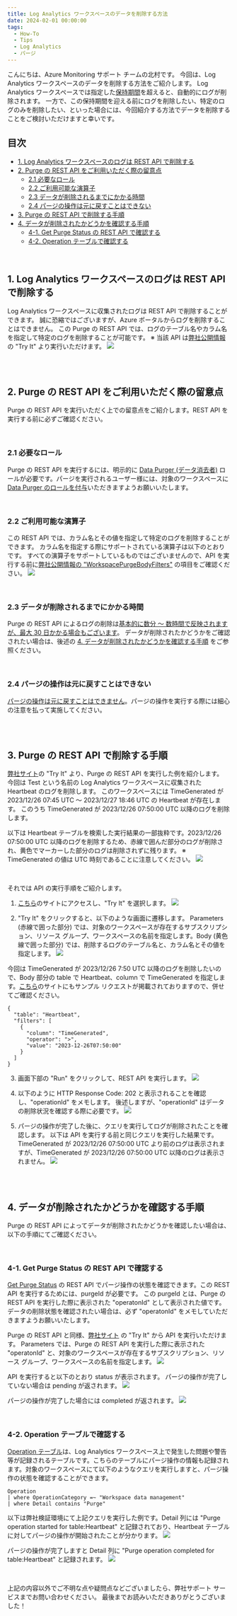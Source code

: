 ```yaml
---
title: Log Analytics ワークスペースのデータを削除する方法
date: 2024-02-01 00:00:00
tags:
  - How-To
  - Tips
  - Log Analytics
  - パージ
---
```


こんにちは、Azure Monitoring サポート チームの北村です。
今回は、Log Analytics ワークスペースのデータを削除する方法をご紹介します。
Log Analytics ワークスペースでは指定した[保持期間](https://learn.microsoft.com/ja-jp/azure/azure-monitor/logs/data-retention-archive?tabs=portal-1%2Cportal-2#configure-the-default-workspace-retention)を超えると、自動的にログが削除されます。
一方で、この保持期間を迎える前にログを削除したい、特定のログのみを削除したい、といった場合には、今回紹介する方法でデータを削除することをご検討いただけますと幸いです。
<br>

<!-- more -->
## 目次
- [1. Log Analytics ワークスペースのログは REST API で削除する](#1-Log-Analytics-ワークスペースのログは-REST-API-で削除する)
- [2. Purge の REST API をご利用いただく際の留意点](#2-Purge-の-REST-API-をご利用いただく際の留意点)
  - [2.1 必要なロール](#2-1-必要なロール)
  - [2.2 ご利用可能な演算子](#2-2-ご利用可能な演算子)
  - [2.3 データが削除されるまでにかかる時間](#2-3-データが削除されるまでにかかる時間)
  - [2.4 パージの操作は元に戻すことはできない](#2-4-パージの操作は元に戻すことはできない)
- [3. Purge の REST API で削除する手順](#3-Purge-の-REST-API-で削除する手順)
- [4. データが削除されたかどうかを確認する手順](#4-データが削除されたかどうかを確認する手順)
  - [4-1. Get Purge Status の REST API で確認する](#4-1-Get-Purge-Status-の-REST-API-で確認する)
  - [4-2. Operation テーブルで確認する](#4-2-Operation-テーブルで確認する)

<br>

## 1. Log Analytics ワークスペースのログは REST API で削除する
Log Analytics ワークスペースに収集されたログは REST API で削除することができます。
誠に恐縮ではございますが、Azure ポータルからログを削除することはできません。
この Purge の REST API では、ログのテーブル名やカラム名を指定して特定のログを削除することが可能です。
※ 当該 API は[弊社公開情報](https://learn.microsoft.com/en-us/rest/api/loganalytics/workspace-purge/purge?view=rest-loganalytics-2020-08-01&tabs=HTTP)の "Try It" より実行いただけます。
![](./LogAnalyticsWorkspacePurge/image01.png)


<br>
<br>

## 2. Purge の REST API をご利用いただく際の留意点
Purge の REST API を実行いただく上での留意点をご紹介します。REST API を実行する前に必ずご確認ください。

<br>

### 2.1 必要なロール
Purge の REST API を実行するには、明示的に [Data Purger (データ消去者)](https://learn.microsoft.com/ja-jp/azure/role-based-access-control/built-in-roles#data-purger) ロールが必要です。パージを実行されるユーザー様には、対象のワークスペースに [Data Purger のロールを付与](https://learn.microsoft.com/ja-jp/azure/role-based-access-control/role-assignments-portal?tabs=delegate-condition)いただきますようお願いいたします。

<br>

### 2.2 ご利用可能な演算子
この REST API では、カラム名とその値を指定して特定のログを削除することができます。
カラム名を指定する際にサポートされている演算子は以下のとおりです。
すべての演算子をサポートしているものではございませんので、API を実行する前に[弊社公開情報の "WorkspacePurgeBodyFilters"](https://learn.microsoft.com/en-us/rest/api/loganalytics/workspace-purge/purge?view=rest-loganalytics-2020-08-01&tabs=HTTP) の項目をご確認ください。
![](./LogAnalyticsWorkspacePurge/image03.png)

<br>

### 2.3 データが削除されるまでにかかる時間
Purge の REST API によるログの削除は[基本的に数分 ～ 数時間で反映されますが、最大 30 日かかる場合もございます](https://learn.microsoft.com/ja-jp/azure/azure-monitor/logs/personal-data-mgmt#exporting-and-deleting-personal-data)。
データが削除されたかどうかをご確認されたい場合は、後述の [4. データが削除されたかどうかを確認する手順](#4-データが削除されたかどうかを確認する手順) をご参照ください。

<br>

### 2.4 パージの操作は元に戻すことはできない
[パージの操作は元に戻すことはできません](https://learn.microsoft.com/ja-jp/azure/azure-monitor/logs/personal-data-mgmt#delete)。パージの操作を実行する際には細心の注意を払って実施してください。

<br>
<br>

## 3. Purge の REST API で削除する手順
[弊社サイト](https://learn.microsoft.com/en-us/rest/api/loganalytics/workspace-purge/purge?view=rest-loganalytics-2020-08-01&tabs=HTTP)の "Try It" より、Purge の REST API を実行した例を紹介します。
今回は Test という名前の Log Analytics ワークスペースに収集された Heartbeat のログを削除します。
このワークスペースには TimeGenerated が 2023/12/26 07:45 UTC ～ 2023/12/27 18:46 UTC の Heartbeat が存在します。
このうち TimeGenerated が 2023/12/26 07:50:00 UTC 以降のログを削除します。

以下は Heartbeat テーブルを検索した実行結果の一部抜粋です。2023/12/26 07:50:00 UTC 以降のログを削除するため、赤線で囲んだ部分のログが削除され、黄色でマーカーした部分のログは削除されずに残ります。
※ TimeGenerated の値は UTC 時刻であることに注意してください。
![](./LogAnalyticsWorkspacePurge/image04.png)

<br>

それでは API の実行手順をご紹介します。

1. [こちら](https://learn.microsoft.com/en-us/rest/api/loganalytics/workspace-purge/purge?view=rest-loganalytics-2020-08-01&tabs=HTTP)のサイトにアクセスし、"Try It" を選択します。
![](./LogAnalyticsWorkspacePurge/image05.png)


2. "Try It" をクリックすると、以下のような画面に遷移します。
Parameters (赤線で囲った部分) では、対象のワークスペースが存在するサブスクリプション、リソース グループ、ワークスペースの名前を指定します。Body (黄色線で囲った部分) では、削除するログのテーブル名と、カラム名とその値を指定します。
![](./LogAnalyticsWorkspacePurge/image06.png)

今回は TimeGenerated が 2023/12/26 7:50 UTC 以降のログを削除したいので、Body 部分の table で Heartbeat、column で TimeGenerated を指定します。[こちら](https://learn.microsoft.com/en-us/rest/api/loganalytics/workspace-purge/purge?view=rest-loganalytics-2020-08-01&tabs=HTTP)のサイトにもサンプル リクエストが掲載されておりますので、併せてご確認ください。

```CMD
{
  "table": "Heartbeat",
  "filters": [
    {
      "column": "TimeGenerated",
      "operator": ">",
      "value": "2023-12-26T07:50:00"
    }
  ]
}
```

3. 画面下部の "Run" をクリックして、REST API を実行します。
![](./LogAnalyticsWorkspacePurge/image07.png)


4. 以下のように HTTP Response Code: 202 と表示されることを確認し、"operationId" をメモします。
後述しますが、"operationId" はデータの削除状況を確認する際に必要です。
![](./LogAnalyticsWorkspacePurge/image08.png)


5. パージの操作が完了した後に、クエリを実行してログが削除されたことを確認します。
以下は API を実行する前と同じクエリを実行した結果です。
TimeGenerated が 2023/12/26 07:50:00 UTC より前のログは表示されますが、TimeGenerated が 2023/12/26 07:50:00 UTC 以降のログは表示されません。
![](./LogAnalyticsWorkspacePurge/image15.png)


<br>
<br>

## 4. データが削除されたかどうかを確認する手順
Purge の REST API によってデータが削除されたかどうかを確認したい場合は、以下の手順にてご確認ください。

<br>

### 4-1. Get Purge Status の REST API で確認する
[Get Purge Status](https://learn.microsoft.com/en-us/rest/api/loganalytics/workspace-purge/get-purge-status?view=rest-loganalytics-2020-08-01&tabs=HTTP) の REST API でパージ操作の状態を確認できます。この REST API を実行するためには、purgeId が必要です。
この purgeId とは、Purge の REST API を実行した際に表示された "operatonId" として表示された値です。
データの削除状態を確認されたい場合は、必ず "operatonId" をメモしていただきますようお願いいたします。

Purge の REST API と同様、[弊社サイト](https://learn.microsoft.com/en-us/rest/api/loganalytics/workspace-purge/get-purge-status?view=rest-loganalytics-2020-08-01&tabs=HTTP) の "Try It" から API を実行いただけます。
Parameters では、Purge の REST API を実行した際に表示された "operatonId" と、対象のワークスペースが存在するサブスクリプション、リソース グループ、ワークスペースの名前を指定します。
![](./LogAnalyticsWorkspacePurge/image09.png)

API を実行すると以下のとおり status が表示されます。
パージの操作が完了していない場合は pending が返されます。
![](./LogAnalyticsWorkspacePurge/image10.png)

パージの操作が完了した場合には completed が返されます。
![](./LogAnalyticsWorkspacePurge/image13.png)

<br>

### 4-2. Operation テーブルで確認する
[Operation テーブル](https://learn.microsoft.com/ja-jp/azure/azure-monitor/logs/monitor-workspace)は、Log Analytics ワークスペース上で発生した問題や警告等が記録されるテーブルです。こちらのテーブルにパージ操作の情報も記録されます。対象のワークスペースにて以下のようなクエリを実行しますと、パージ操作の状態を確認することができます。

```CMD
Operation
| where OperationCategory =~ "Workspace data management"
| where Detail contains "Purge"
```

以下は弊社検証環境にて上記クエリを実行した例です。Detail 列には "Purge operation started for table:Heartbeat" と記録されており、Heartbeat テーブルに対してパージの操作が開始されたことが分かります。
![](./LogAnalyticsWorkspacePurge/image11.png)

パージの操作が完了しますと Detail 列に "Purge operation completed for table:Heartbeat" と記録されます。
![](./LogAnalyticsWorkspacePurge/image12.png)

<br>

上記の内容以外でご不明な点や疑問点などございましたら、弊社サポート サービスまでお問い合わせください。
最後までお読みいただきありがとうございました！